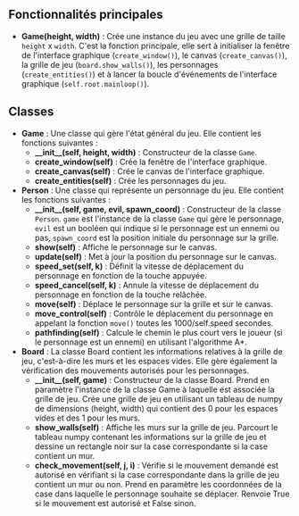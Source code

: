 ## Fonctionnalités principales

- **Game(height, width)** : Crée une instance du jeu avec une grille de taille `height` x `width`. C'est la fonction principale, elle sert à initialiser la fenêtre de l'interface graphique (`create_window()`), le canvas (`create_canvas()`), la grille de jeu (`board.show_walls()`), les personnages (`create_entities()`) et à lancer la boucle d'événements de l'interface graphique (`self.root.mainloop()`).

## Classes

- **Game** : Une classe qui gère l'état général du jeu. Elle contient les fonctions suivantes :
  - **\_\_init\_\_(self, height, width)** : Constructeur de la classe `Game`.
  - **create_window(self)** : Crée la fenêtre de l'interface graphique.
  - **create_canvas(self)** : Crée le canvas de l'interface graphique.
  - **create_entities(self)** : Crée les personnages du jeu.
- **Person** : Une classe qui représente un personnage du jeu. Elle contient les fonctions suivantes :
  - **\_\_init\_\_(self, game, evil, spawn_coord)** : Constructeur de la classe `Person`. `game` est l'instance de la classe `Game` qui gère le personnage, `evil` est un booléen qui indique si le personnage est un ennemi ou pas, `spawn_coord` est la position initiale du personnage sur la grille.
  - **show(self)** : Affiche le personnage sur le canvas.
  - **update(self)** : Met à jour la position du personnage sur le canvas.
  - **speed_set(self, k)** : Définit la vitesse de déplacement du personnage en fonction de la touche  appuyée.
  - **speed_cancel(self, k)** : Annule la vitesse de déplacement du personnage en fonction de la touche relâchée.
  - **move(self)** : Déplace le personnage sur la grille et sur le canvas.
  - **move_control(self)** : Contrôle le déplacement du personnage en appelant la fonction `move()` toutes les 1000/self.speed secondes.
  - **pathfinding(self)** : Calcule le chemin le plus court vers le joueur (si le personnage est un ennemi) en utilisant l'algorithme A*.
- **Board** : La classe Board contient les informations relatives à la grille de jeu, c'est-à-dire les murs et les espaces vides. Elle gère également la vérification des mouvements autorisés pour les personnages.
  - **\_\_init\_\_(self, game)** : Constructeur de la classe Board. Prend en paramètre l'instance de la classe Game à laquelle est associée la grille de jeu. Crée une grille de jeu en utilisant un tableau de numpy de dimensions (height, width) qui contient des 0 pour les espaces vides et des 1 pour les murs.
  - **show_walls(self)** : Affiche les murs sur la grille de jeu. Parcourt le tableau numpy contenant les informations sur la grille de jeu et dessine un rectangle noir sur la case correspondante si la case contient un mur.
  - **check_movement(self, j, i)** : Vérifie si le mouvement demandé est autorisé en vérifiant si la case correspondante dans la grille de jeu contient un mur ou non. Prend en paramètre les coordonnées de la case dans laquelle le personnage souhaite se déplacer. Renvoie True si le mouvement est autorisé et False sinon.
